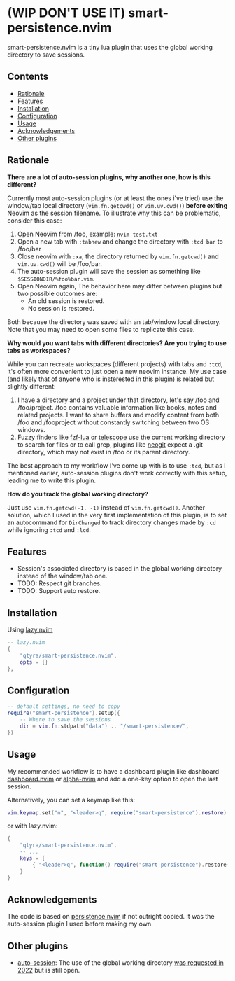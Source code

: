 # (WIP DON'T USE IT) smart-persistence.nvim

smart-persistence.nvim is a tiny lua plugin that uses the global working directory to save sessions.

## Contents

- [Rationale](#rationale)
- [Features](#features)
- [Installation](#installation)
- [Configuration](#configuration)
- [Usage](#usage)
- [Acknowledgements](#acknowledgements)
- [Other plugins](#other-plugins)

## Rationale

**There are a lot of auto-session plugins, why another one, how is this different?**

Currently most auto-session plugins (or at least the ones i've tried) use the window/tab local directory (`vim.fn.getcwd()` or `vim.uv.cwd()`) **before exiting** Neovim as the session filename. To illustrate why this can be problematic, consider this case:

1. Open Neovim from /foo, example: `nvim test.txt`
2. Open a new tab with `:tabnew` and change the directory with `:tcd bar` to /foo/bar
3. Close neovim with `:xa`, the directory returned by `vim.fn.getcwd()` and `vim.uv.cwd()` will be /foo/bar.
4. The auto-session plugin will save the session as something like `$SESSIONDIR/%foo%bar.vim`.
5. Open Neovim again, The behavior here may differ between plugins but two possible outcomes are:
    - An old session is restored.
    - No session is restored.

Both because the directory was saved with an tab/window local directory. Note that you may need to open some files to replicate this case.

**Why would you want tabs with different directories? Are you trying to use tabs as workspaces?**

While you can recreate workspaces (different projects) with tabs and `:tcd`, it's often more convenient to just open a new neovim instance. My use case (and likely that of anyone who is insterested in this plugin) is related but slightly different:

1. I have a directory and a project under that directory, let's say /foo and /foo/project. /foo contains valuable information like books, notes and related projects. I want to share buffers and modify content from both /foo and /fooproject without constantly switching between two OS windows.
2. Fuzzy finders like [fzf-lua](https://github.com/ibhagwan/fzf-lua) or [telescope](https://github.com/nvim-telescope/telescope.nvim) use the current working directory to search for files or to call grep, plugins like [neogit](https://github.com/NeogitOrg/neogit) expect a .git directory, which may not exist in /foo or its parent directory.

The best approach to my workflow I've come up with is to use `:tcd`, but as I mentioned earlier, auto-session plugins don't work correctly with this setup, leading me to write this plugin.

**How do you track the global working directory?**

Just use `vim.fn.getcwd(-1, -1)` instead of `vim.fn.getcwd()`. Another solution, which I used in the very first implementation of this plugin, is to set an autocommand for `DirChanged` to track directory changes made by `:cd` while ignoring `:tcd` and `:lcd`.

## Features
- Session's associated directory is based in the global working directory instead of the window/tab one.
- TODO: Respect git branches.
- TODO: Support auto restore.

## Installation

Using [lazy.nvim](https://github.com/folke/lazy.nvim)

```lua
-- lazy.nvim
{
    "qtyra/smart-persistence.nvim",
    opts = {}
},
```

## Configuration

```lua
-- default settings, no need to copy
require("smart-persistence").setup({
    -- Where to save the sessions
    dir = vim.fn.stdpath("data") .. "/smart-persistence/",
})
```

## Usage

My recommended workflow is to have a dashboard plugin like dashboard [dashboard.nvim](https://github.com/nvimdev/dashboard-nvim) or [alpha-nvim](https://github.com/goolord/alpha-nvim) and add a one-key option to open the last session.

Alternatively, you can set a keymap like this:

```lua
vim.keymap.set("n", "<leader>q", require("smart-persistence").restore)
```

or with lazy.nvim:

```lua
{
    "qtyra/smart-persistence.nvim",
    -- ...
    keys = {
        { "<leader>q", function() require("smart-persistence").restore() end },
    }
}
```

## Acknowledgements

The code is based on [persistence.nvim](https://github.com/folke/persistence.nvim) if not outright copied. It was the auto-session plugin I used before making my own.

## Other plugins

- [auto-session](https://github.com/rmagatti/auto-session): The use of the global working directory [was requested in 2022](https://github.com/rmagatti/auto-session/issues/189) but is still open.
